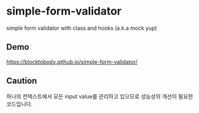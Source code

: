 # simple-form-validator
simple form validator with class and hooks (a.k.a mock yup)

## Demo
https://blocktobody.github.io/simple-form-validator/

## Caution
하나의 컨텍스트에서 모든 input value를 관리하고 있으므로 성능상의 개선이 필요한 코드입니다.
